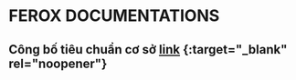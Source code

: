 # FEROX DOCUMENTATIONS

## Công bố tiêu chuẩn cơ sở [link](https://drive.google.com/file/d/1oeO71RNbvohqqjLBtIr2bhxCIO8oCm53/view?usp=sharing) {:target="_blank" rel="noopener"}
